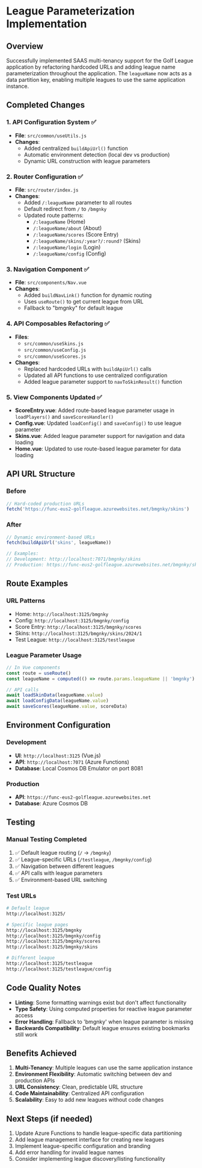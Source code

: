 # League Parameterization Implementation

## Overview

Successfully implemented SAAS multi-tenancy support for the Golf League application by refactoring hardcoded URLs and adding league name parameterization throughout the application. The `leagueName` now acts as a data partition key, enabling multiple leagues to use the same application instance.

## Completed Changes

### 1. API Configuration System ✅
- **File**: `src/common/useUtils.js`
- **Changes**: 
  - Added centralized `buildApiUrl()` function
  - Automatic environment detection (local dev vs production)
  - Dynamic URL construction with league parameters

### 2. Router Configuration ✅
- **File**: `src/router/index.js`
- **Changes**:
  - Added `/:leagueName` parameter to all routes
  - Default redirect from `/` to `/bmgnky`
  - Updated route patterns:
    - `/:leagueName` (Home)
    - `/:leagueName/about` (About)
    - `/:leagueName/scores` (Score Entry)
    - `/:leagueName/skins/:year?/:round?` (Skins)
    - `/:leagueName/login` (Login)
    - `/:leagueName/config` (Config)

### 3. Navigation Component ✅
- **File**: `src/components/Nav.vue`
- **Changes**:
  - Added `buildNavLink()` function for dynamic routing
  - Uses `useRoute()` to get current league from URL
  - Fallback to "bmgnky" for default league

### 4. API Composables Refactoring ✅
- **Files**: 
  - `src/common/useSkins.js`
  - `src/common/useConfig.js`
  - `src/common/useScores.js`
- **Changes**:
  - Replaced hardcoded URLs with `buildApiUrl()` calls
  - Updated all API functions to use centralized configuration
  - Added league parameter support to `navToSkinResult()` function

### 5. View Components Updated ✅
- **ScoreEntry.vue**: Added route-based league parameter usage in `loadPlayers()` and `saveScoresHandler()`
- **Config.vue**: Updated `loadConfig()` and `saveConfig()` to use league parameter
- **Skins.vue**: Added league parameter support for navigation and data loading
- **Home.vue**: Updated to use route-based league parameter for data loading

## API URL Structure

### Before
```javascript
// Hard-coded production URLs
fetch('https://func-eus2-golfleague.azurewebsites.net/bmgnky/skins')
```

### After
```javascript
// Dynamic environment-based URLs
fetch(buildApiUrl('skins', leagueName))

// Examples:
// Development: http://localhost:7071/bmgnky/skins
// Production: https://func-eus2-golfleague.azurewebsites.net/bmgnky/skins
```

## Route Examples

### URL Patterns
- Home: `http://localhost:3125/bmgnky`
- Config: `http://localhost:3125/bmgnky/config`
- Score Entry: `http://localhost:3125/bmgnky/scores`
- Skins: `http://localhost:3125/bmgnky/skins/2024/1`
- Test League: `http://localhost:3125/testleague`

### League Parameter Usage
```javascript
// In Vue components
const route = useRoute()
const leagueName = computed(() => route.params.leagueName || 'bmgnky')

// API calls
await loadSkinData(leagueName.value)
await loadConfigData(leagueName.value)
await saveScores(leagueName.value, scoreData)
```

## Environment Configuration

### Development
- **UI**: `http://localhost:3125` (Vue.js)
- **API**: `http://localhost:7071` (Azure Functions)
- **Database**: Local Cosmos DB Emulator on port 8081

### Production
- **API**: `https://func-eus2-golfleague.azurewebsites.net`
- **Database**: Azure Cosmos DB

## Testing

### Manual Testing Completed
1. ✅ Default league routing (`/` → `/bmgnky`)
2. ✅ League-specific URLs (`/testleague`, `/bmgnky/config`)
3. ✅ Navigation between different leagues
4. ✅ API calls with league parameters
5. ✅ Environment-based URL switching

### Test URLs
```bash
# Default league
http://localhost:3125/

# Specific league pages
http://localhost:3125/bmgnky
http://localhost:3125/bmgnky/config
http://localhost:3125/bmgnky/scores
http://localhost:3125/bmgnky/skins

# Different league
http://localhost:3125/testleague
http://localhost:3125/testleague/config
```

## Code Quality Notes

- **Linting**: Some formatting warnings exist but don't affect functionality
- **Type Safety**: Using computed properties for reactive league parameter access
- **Error Handling**: Fallback to 'bmgnky' when league parameter is missing
- **Backwards Compatibility**: Default league ensures existing bookmarks still work

## Benefits Achieved

1. **Multi-Tenancy**: Multiple leagues can use the same application instance
2. **Environment Flexibility**: Automatic switching between dev and production APIs
3. **URL Consistency**: Clean, predictable URL structure
4. **Code Maintainability**: Centralized API configuration
5. **Scalability**: Easy to add new leagues without code changes

## Next Steps (if needed)

1. Update Azure Functions to handle league-specific data partitioning
2. Add league management interface for creating new leagues
3. Implement league-specific configuration and branding
4. Add error handling for invalid league names
5. Consider implementing league discovery/listing functionality
